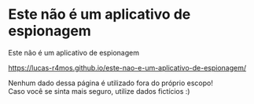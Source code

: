 # Este não é um aplicativo de espionagem
Este não é um aplicativo de espionagem

https://lucas-r4mos.github.io/este-nao-e-um-aplicativo-de-espionagem/

Nenhum dado dessa página é utilizado fora do próprio escopo! <br>
Caso você se sinta mais seguro, utilize dados fictícios :)

